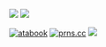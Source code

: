![](https://files.catbox.moe/wnkzt6.png)
![](https://files.catbox.moe/wp1u2s.gif) 

[![atabook](https://files.catbox.moe/06raae.gif)](https://savior.atabook.org) [![prns.cc](https://files.catbox.moe/zilf0u.gif)](https://pronouns.cc/@sohodolls) 
![](https://files.catbox.moe/rrxxs2.png)
